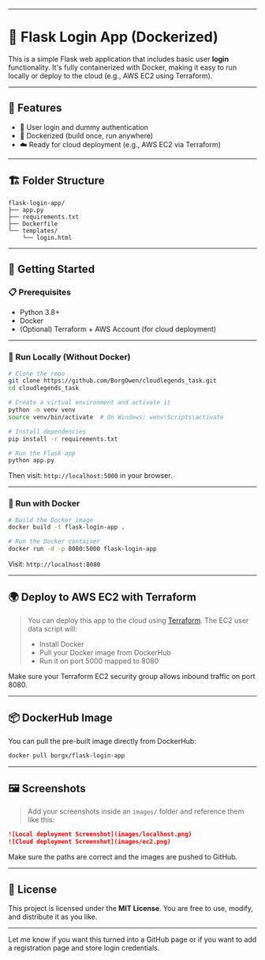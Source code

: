
---

# 🔐 Flask Login App (Dockerized)

This is a simple Flask web application that includes basic user **login** functionality. It's fully containerized with Docker, making it easy to run locally or deploy to the cloud (e.g., AWS EC2 using Terraform).

---

## 🌟 Features

* 📝 User login and dummy authentication
* 🐳 Dockerized (build once, run anywhere)
* ☁️ Ready for cloud deployment (e.g., AWS EC2 via Terraform)

---

## 🏗️ Folder Structure

```
flask-login-app/
├── app.py
├── requirements.txt
├── Dockerfile
└── templates/
    └── login.html
```

---

## 🚀 Getting Started

### 📋 Prerequisites

* Python 3.8+
* Docker
* (Optional) Terraform + AWS Account (for cloud deployment)

---

### 🧪 Run Locally (Without Docker)

```bash
# Clone the repo
git clone https://github.com/BorgOwen/cloudlegends_task.git
cd cloudlegends_task

# Create a virtual environment and activate it
python -m venv venv
source venv/bin/activate  # On Windows: venv\Scripts\activate

# Install dependencies
pip install -r requirements.txt

# Run the Flask app
python app.py
```

Then visit: `http://localhost:5000` in your browser.

---

### 🐳 Run with Docker

```bash
# Build the Docker image
docker build -t flask-login-app .

# Run the Docker container
docker run -d -p 8080:5000 flask-login-app
```

Visit: `http://localhost:8080`

---

## 🌍 Deploy to AWS EC2 with Terraform

> You can deploy this app to the cloud using [Terraform](https://www.terraform.io/). The EC2 user data script will:
>
> * Install Docker
> * Pull your Docker image from DockerHub
> * Run it on port 5000 mapped to 8080

Make sure your Terraform EC2 security group allows inbound traffic on port 8080.

---

## 📦 DockerHub Image

You can pull the pre-built image directly from DockerHub:

```bash
docker pull borgx/flask-login-app
```

---

## 🖼️ Screenshots

> Add your screenshots inside an `images/` folder and reference them like this:

```markdown
![Local deployment Screenshot](images/localhost.png)
![Cloud deployment Screenshot](images/ec2.png)
```

Make sure the paths are correct and the images are pushed to GitHub.

---

## 📄 License

This project is licensed under the **MIT License**. You are free to use, modify, and distribute it as you like.

---

Let me know if you want this turned into a GitHub page or if you want to add a registration page and store login credentials.
